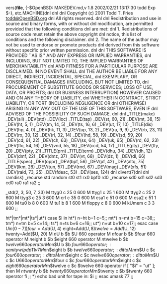 vers(__file__,
	{-$OpenBSD: MAKEDEV.md,v 1.8 2002/02/21 13:17:30 todd Exp $-},
etc.MACHINE)dnl
dnl
dnl Copyright (c) 2001 Todd T. Fries <todd@OpenBSD.org>
dnl All rights reserved.
dnl
dnl Redistribution and use in source and binary forms, with or without
dnl modification, are permitted provided that the following conditions
dnl are met:
dnl 1. Redistributions of source code must retain the above copyright
dnl    notice, this list of conditions and the following disclaimer.
dnl 2. The name of the author may not be used to endorse or promote products
dnl    derived from this software without specific prior written permission.
dnl
dnl THIS SOFTWARE IS PROVIDED ``AS IS'' AND ANY EXPRESS OR IMPLIED WARRANTIES,
dnl INCLUDING, BUT NOT LIMITED TO, THE IMPLIED WARRANTIES OF MERCHANTABILITY
dnl AND FITNESS FOR A PARTICULAR PURPOSE ARE DISCLAIMED.  IN NO EVENT SHALL
dnl THE AUTHOR BE LIABLE FOR ANY DIRECT, INDIRECT, INCIDENTAL, SPECIAL,
dnl EXEMPLARY, OR CONSEQUENTIAL DAMAGES (INCLUDING, BUT NOT LIMITED TO,
dnl PROCUREMENT OF SUBSTITUTE GOODS OR SERVICES; LOSS OF USE, DATA, OR PROFITS;
dnl OR BUSINESS INTERRUPTION) HOWEVER CAUSED AND ON ANY THEORY OF LIABILITY,
dnl WHETHER IN CONTRACT, STRICT LIABILITY, OR TORT (INCLUDING NEGLIGENCE OR
dnl OTHERWISE) ARISING IN ANY WAY OUT OF THE USE OF THIS SOFTWARE, EVEN IF
dnl ADVISED OF THE POSSIBILITY OF SUCH DAMAGE.
dnl
dnl
_TITLE(make)
_DEV(all)
_DEV(std)
_DEV(loc)
_TITLE(tap)
_DEV(st, 60, 21)
_DEV(mt, 38, 15)
_DEV(ht, 5, 1)
_DEV(tm, 14, 5)
_DEV(ts, 16, 6)
_DEV(ut, 17, 10)
_TITLE(dis)
_DEV(hp, 4, 0)
_DEV(hk, 11, 3)
_DEV(up, 13, 2)
_DEV(ra, 9, 9)
_DEV(rb, 23, 11)
_DEV(rx, 30, 12)
_DEV(rl, 32, 14)
_DEV(hd, 58, 19)
_DEV(sd, 59, 20)
_DEV(cd, 61, 22)
_DEV(ch, 63)
_DEV(ss, 64)
_DEV(uk, 65)
_DEV(rd, 62, 23)
_DEV(flo, 54, 16)
_DEV(vnd, 55, 18)
_DEV(ccd, 54, 17)
_TITLE(pty)
_DEV(tty, 20)
_DEV(pty, 21)
_TITLE(prn)
_TITLE(term)
_DEV(dhu, 34)
_DEV(dh, 12)
_DEV(dmf, 22)
_DEV(dmz, 37)
_DEV(vt, 68)
_DEV(dz, 1)
_DEV(dl, 66)
_TITLE(spec)
_DEV(oppr)
_DEV(bpf, 56)
_DEV(pf, 42)
_DEV(altq, 75)
_DEV(lkm, 28)
_DEV(tun, 57)
_DEV(rnd, 67)
_DEV(mag)
_DEV(xfs, 51)
_DEV(raid, 73, 25)
_DEV(fdesc, 53)
_DEV(ses, 124)
dnl
divert(7)dnl
dnl
ramdisk)
	_recurse std random st0 st1 rx0 bpf0 rd0
	_recurse sd0 sd1 sd2 sd3 cd0 ra0 ra1 ra2
	;;

_std(2, 3, 50, 7, 33)
	M ttyg0		c 25 0 600
	M ttyg1		c 25 1 600
	M ttyg2		c 25 2 600
	M ttyg3		c 25 3 600
	M crl		c 35 0 600
	M csa1		c 51 0 600
	M csa2		c 51 1 600
	M tu0		b 8 0 600
	M tu1		b 8 1 600
	M floppy	c 8 0 600
	M kUmem		c 3 3 600
	;;

ht*|tm*|mt*|ts*|ut*)
	case $i in
	ht*) n=ht b=1 c=5;;
	mt*) n=mt b=15 c=38;;
	tm*) n=tm b=5 c=14;;
	ts*) n=ts b=6 c=16;;
	ut*) n=ut b=10 c=17;;
	esac
	case $U in
	[0-7])
		four=Add($U, 4)
		eight=Add($U, 8)
		twelve=Add($U, 12)
		twenty=Add($U, 20)
		M $n$U		b $b $U	660 operator
		M $n$four	b $b $four	660 operator
		M $n$eight	b $b $eight	660 operator
		M $n$twelve	b $b $twelve	660 operator
		M n$n$U		b $b $four	660 operator;: sanity w/pdp11 v7
		M n$n$eight	b $b $twelve	660 operator;: ditto
		M nr$n$U	c $c $four	660 operator;: ditto
		M nr$n$eight	c $c $twelve	660 operator;: ditto
		M r$n$U		c $c $U		660 operator
		M r$n$four	c $c $four	660 operator
		M r$n$eight	c $c $eight	660 operator
		M r$n$twelve	c $c $twelve	660 operator
		if [ "$i" = "ut" ];
		then
			M $n$twenty	b $b $twenty 660 operator
			M r$n$twenty	c $b $twenty 660 operator
		fi
		;;
	*)
		echo bad unit for tape in: $i
		;;
	esac
	umask 77
	;;
